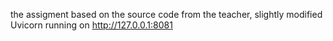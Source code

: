the assigment based on the source code from the teacher, slightly modified
Uvicorn running on http://127.0.0.1:8081
 
 
